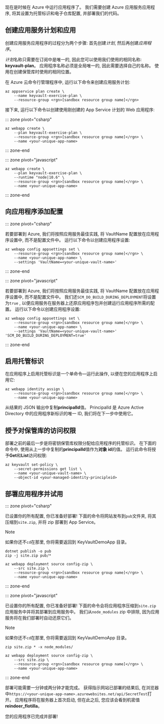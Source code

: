 现在是时候在 Azure 中运行应用程序了。 我们需要创建 Azure 应用服务应用程序, 将其设置为托管标识和电子仓库配置, 并部署我们的代码。

## <a name="create-the-app-service-plan-and-app"></a>创建应用服务计划和应用

创建应用服务应用程序的过程分为两个步骤: 首先创建*计划*, 然后再创建*应用程序*。

*计划*名称只需要在订阅中是唯一的, 因此您可以使用我们使用的相同名称: **keyvault-plan**。 应用程序名称必须是全局唯一的, 因此需要选择自己的名称。 使用在创建保管库时使用的相同位置。

在 Azure 云命令行管理程序中, 运行以下命令来创建应用服务计划:

```azurecli
az appservice plan create \
    --name keyvault-exercise-plan \
    --resource-group <rgn>[sandbox resource group name]</rgn>
```

接下来, 运行以下命令以创建使用刚创建的 App Service 计划的 Web 应用程序:

::: zone pivot="csharp"

```azurecli
az webapp create \
    --plan keyvault-exercise-plan \
    --resource-group <rgn>[sandbox resource group name]</rgn> \
    --name <your-unique-app-name>
```

::: zone-end

::: zone pivot="javascript"

```azurecli
az webapp create \
    --plan keyvault-exercise-plan \
    --runtime "node|10.6" \
    --resource-group <rgn>[sandbox resource group name]</rgn> \
    --name <your-unique-app-name>
```

::: zone-end

## <a name="add-configuration-to-the-app"></a>向应用程序添加配置

::: zone pivot="csharp"

若要部署到 Azure, 我们将按照应用服务最佳实践, 将 VaultName 配置放在应用程序设置中, 而不是配置文件中。 运行以下命令以创建应用程序设置:

```azurecli
az webapp config appsettings set \
    --resource-group <rgn>[sandbox resource group name]</rgn> \
    --name <your-unique-app-name> \
    --settings 'VaultName=<your-unique-vault-name>'
```

::: zone-end

::: zone pivot="javascript"

若要部署到 Azure, 我们将按照应用服务最佳实践, 将 VaultName 配置放在应用程序设置中, 而不是配置文件中。 我们还`SCM_DO_BUILD_DURING_DEPLOYMENT`将设置为`true` , 以便应用服务在服务器上还原应用程序包并创建运行应用程序所需的配置。 运行以下命令以创建应用程序设置:

```azurecli
az webapp config appsettings set \
    --resource-group <rgn>[sandbox resource group name]</rgn> \
    --name <your-unique-app-name> \
    --settings 'VaultName=<your-unique-vault-name>' 'SCM_DO_BUILD_DURING_DEPLOYMENT=true'
```

::: zone-end

## <a name="enable-managed-identity"></a>启用托管标识

在应用程序上启用托管标识是一个单命令&mdash;运行此操作, 以便在您的应用程序上启用它:

```azurecli
az webapp identity assign \
    --resource-group <rgn>[sandbox resource group name]</rgn> \
    --name <your-unique-app-name>
```

从结果的 JSON 输出中复制**principalId**值。 PrincipalId 是 Azure Active Directory 中的应用程序新标识的唯一 ID, 我们将在下一步中使用它。

## <a name="grant-access-to-the-vault"></a>授予对保管库的访问权限

部署之前的最后一步是将密钥保管库权限分配给应用程序的托管标识。 在下面的命令中, 使用从上一步中复制的**principalId**值作为**对象 id**的值。 运行此命令将授予**Get**和**List**访问权限:

```azurecli
az keyvault set-policy \
    --secret-permissions get list \
    --name <your-unique-vault-name> \
    --object-id <your-managed-identity-principleid>
```

## <a name="deploy-the-app-and-try-it-out"></a>部署应用程序并试用

::: zone pivot="csharp"

已设置你的所有配置, 你已准备好部署! 下面的命令将网站发布到`pub`文件夹, 将其压缩到`site.zip`, 并将 zip 部署到 App Service。

> [!NOTE]
> 如果你还不`cd`在那里, 你将需要返回到 KeyVaultDemoApp 目录。

```azurecli
dotnet publish -o pub
zip -j site.zip pub/*

az webapp deployment source config-zip \
    --src site.zip \
    --resource-group <rgn>[sandbox resource group name]</rgn> \
    --name <your-unique-app-name>
```

::: zone-end

::: zone pivot="javascript"

已设置你的所有配置, 你已准备好部署! 下面的命令会将应用程序压缩到`site.zip`应用服务中并将其部署到应用服务中。 我们从`node_modules` zip 中排除, 因为应用服务将在我们部署时自动还原它们。

> [!NOTE]
> 如果你还不`cd`在那里, 你将需要返回到 KeyVaultDemoApp 目录。

```azurecli
zip site.zip * -x node_modules/

az webapp deployment source config-zip \
    --src site.zip \
    --resource-group <rgn>[sandbox resource group name]</rgn> \
    --name <your-unique-app-name>
```

::: zone-end

部署可能需要一分钟或两分钟才能完成。 获得指示网站已部署的结果后, 在浏览器中`https://<your-unique-app-name>.azurewebsites.net/api/SecretTest`打开。 应用程序将在服务器上首次启动, 但在此之后, 您应该会看到机密值**reindeer_flotilla**。

您的应用程序已完成并部署!